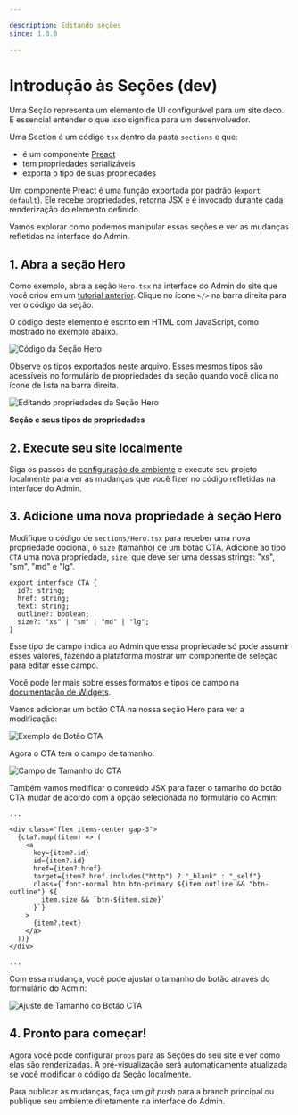 ```yaml
---

description: Editando seções  
since: 1.0.0  

---
```


# Introdução às Seções (dev)

Uma Seção representa um elemento de UI configurável para um site deco. 
É essencial entender o que isso significa para um desenvolvedor.

Uma Section é um código `tsx` dentro da pasta `sections` e que:

- é um componente [Preact](https://preactjs.com/)
- tem propriedades serializáveis
- exporta o tipo de suas propriedades

Um componente Preact é uma função exportada por padrão (`export default`). Ele recebe 
propriedades, retorna JSX e é invocado durante cada renderização do elemento definido.

Vamos explorar como podemos manipular essas seções e ver as mudanças refletidas na
interface do Admin.

## 1. Abra a seção Hero

Como exemplo, abra a seção `Hero.tsx` na interface do Admin do site que você criou em 
um [tutorial anterior](/docs/getting-started/creating-a-site/pt.md). Clique no ícone 
`</>` na barra direita para ver o código da seção.

O código deste elemento é escrito em HTML com JavaScript, como mostrado no exemplo 
abaixo.

![Código da Seção Hero](/docs/editable-section/hero-section-code.png)

Observe os tipos exportados neste arquivo. Esses mesmos tipos são acessíveis no 
formulário de propriedades da seção quando você clica no ícone de lista na barra 
direita.

![Editando propriedades da Seção Hero](/docs/editable-section/section-props.png)

**Seção e seus tipos de propriedades**

<!-- help: precisa disso? -->
<!-- Um projeto Deco usa o tipo das propriedades de um componente para gerar automaticamente o formulário de edição de bloco no Admin. Na figura a seguir, você pode ver como o Admin sabe as informações a serem colocadas no formulário. Para isso, o Admin entra em contato com o site ao vivo para recuperar os dados das propriedades das Seções naquele projeto. Por outro lado, o código de um site vem do GitHub, o mesmo que o desenvolvedor usa.

![Estrutura de acesso aos dados do site](https://github.com/deco-sites/starting/assets/882438/dcc4d63a-bbb2-4f81-909a-054eef048a53) -->

## 2. Execute seu site localmente

Siga os passos de [configuração do ambiente](/docs/developing-guide/setup/pt.md) e 
execute seu projeto localmente para ver as mudanças que você fizer no código refletidas 
na interface do Admin.

## 3. Adicione uma nova propriedade à seção Hero

Modifique o código de `sections/Hero.tsx` para receber uma nova propriedade opcional, o 
`size` (tamanho) de um botão CTA. Adicione ao tipo `CTA` uma nova propriedade, `size`, 
que deve ser uma dessas strings: "xs", "sm", "md" e "lg".

```tsx
export interface CTA {
  id?: string;
  href: string;
  text: string;
  outline?: boolean;
  size?: "xs" | "sm" | "md" | "lg";
}
```

Esse tipo de campo indica ao Admin que essa propriedade só pode assumir esses valores, 
fazendo a plataforma mostrar um componente de seleção para editar esse campo.

Você pode ler mais sobre esses formatos e tipos de campo na 
[documentação de Widgets](/docs/reference/widgets/pt.md).

Vamos adicionar um botão CTA na nossa seção Hero para ver a modificação:

![Exemplo de Botão CTA](/docs/editable-section/cta-button-example.png)

Agora o CTA tem o campo de tamanho:

![Campo de Tamanho do CTA](/docs/editable-section/cta-size-field.png)

Também vamos modificar o conteúdo JSX para fazer o tamanho do botão CTA mudar de acordo 
com a opção selecionada no formulário do Admin:

```tsx
...

<div class="flex items-center gap-3">
  {cta?.map((item) => (
    <a
      key={item?.id}
      id={item?.id}
      href={item?.href}
      target={item?.href.includes("http") ? "_blank" : "_self"}
      class={`font-normal btn btn-primary ${item.outline && "btn-outline"} ${
        item.size && `btn-${item.size}`
      }`}
    >
      {item?.text}
    </a>
  ))}
</div>

...
```

Com essa mudança, você pode ajustar o tamanho do botão através do formulário do Admin:

![Ajuste de Tamanho do Botão CTA](/docs/editable-section/cta-button-size-adjustment.gif)

## 4. Pronto para começar!

Agora você pode configurar `props` para as Seções do seu site e ver como elas são 
renderizadas. A pré-visualização será automaticamente atualizada se você modificar o 
código da Seção localmente.

Para publicar as mudanças, faça um _git push_ para a branch principal ou publique seu 
ambiente diretamente na interface do Admin.